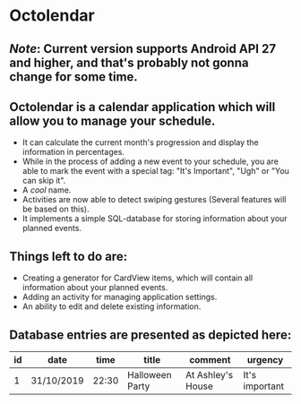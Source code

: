 # Octolendar
*Note*: Current version supports Android API 27 and higher, and that's probably not gonna change for some time.
-
Octolendar is a calendar application which will allow you to manage your schedule.
-
* It can calculate the current month's progression and display the information in percentages.
* While in the process of adding a new event to your schedule, you are able to mark the event with a special tag: "It's Important", "Ugh" or "You can skip it".
* A *cool* name.
* Activities are now able to detect swiping gestures (Several features will be based on this).
* It implements a simple SQL-database for storing information about your planned events.

## Things left to do are:

* Creating a generator for CardView items, which will contain all information about your planned events.
* Adding an activity for managing application settings.
* An ability to edit and delete existing information.

## Database entries are presented as depicted here:

| id  | date | time | title | comment | urgency | 
| ------------- | ------------- | ------------- | ------------- | ------------- | ------------- |
| 1 | 31/10/2019 | 22:30 | Halloween Party| At Ashley's House | It's important|
